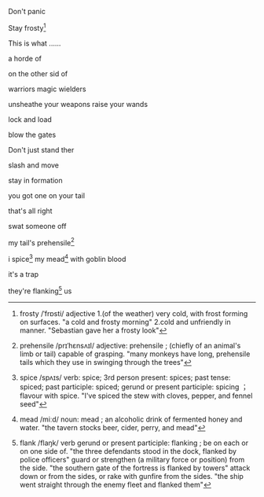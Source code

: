 

Don't panic

Stay frosty[^frosty]

[^frosty]: frosty /ˈfrɒsti/ adjective
1.(of the weather) very cold, with frost forming on surfaces.
"a cold and frosty morning"
2.cold and unfriendly in manner.
"Sebastian gave her a frosty look"

This is what ...... 

a horde of

on the other sid of 

warriors
magic wielders

unsheathe your weapons
raise your wands

lock and load

blow the gates

Don't just stand ther

slash and move

stay in formation

you got one on your tail

that's all right

swat someone off

my tail's prehensile[^prehensile]
[^prehensile]: prehensile /prɪˈhɛnsʌɪl/ adjective: prehensile ; (chiefly of an animal's limb or tail) capable of grasping. "many monkeys have long, prehensile tails which they use in swinging through the trees"

i spice[^spice] my mead[^mead] with goblin blood
[^spice]: spice /spʌɪs/ verb: spice; 3rd person present: spices; past tense: spiced; past participle: spiced; gerund or present participle: spicing ； flavour with spice.
"I've spiced the stew with cloves, pepper, and fennel seed"
[^mead]: mead /miːd/ noun: mead ; an alcoholic drink of fermented honey and water. "the tavern stocks beer, cider, perry, and mead"

it's a trap

they're flanking[^flank] us
[^flank]: flank /flaŋk/ verb gerund or present participle: flanking ; be on each or on one side of. "the three defendants stood in the dock, flanked by police officers"
guard or strengthen (a military force or position) from the side.
"the southern gate of the fortress is flanked by towers"
attack down or from the sides, or rake with gunfire from the sides.
"the ship went straight through the enemy fleet and flanked them"
